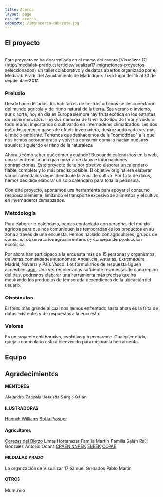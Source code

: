 ```yaml
---
title: Acerca
layout: page
css-id: acerca
cabezote: /img/acerca-cabezote.jpg
---
```


## El proyecto
<br>
Este proyecto se ha desarrollado en el marco del evento [Visualizar 17](http://medialab-prado.es/article/visualizar17-migraciones-proyectos-seleccionados), un taller colaborativo y de datos abiertos organizado por el Medialab Prado del Ayuntamiento de Madridque. Tuvo lugar del 15 al 30 de septiembre 2017.

### Preludio
Desde hace décadas, los habitantes de centros urbanos se desconectaron del mundo agrícola y del ritmo natural de la tierra. Sea verano o invierno, sur o norte, hoy en día en Europa siempre hay fruta exótica en los estantes de supermercados. Hay dos maneras de tener todo tipo de fruta y verdura todo el año: importando o cultivando en invernaderos climatizados. Los dos métodos generan gases de efecto invernadero, destrozando cada vez más el medio ambiente. Tenemos que deshacernos de la "comodidad" a la que nos hemos acostumbrado y volver a consumir como lo hacían nuestros abuelos: siguiendo el ritmo de la naturaleza.

Ahora, ¿cómo saber qué comer y cuándo? Buscando calendarios en la web, uno se enfrenta a una gran mezcla de datos e informaciones contradictorias. Este proyecto tiene por objetivo elaborar un calendario fiable, completo y lo más preciso posible. El objetivo original era elaborar varios calendarios dependiendo de la zona de cultivo. Por falta de datos, hemos decidido elaborar un sólo calendario para toda la península.

Con este proyecto, aportamos una herramienta para apoyar el consumo responsablemente, limitando el transporte excesivo de alimentos y el cultivo en invernaderos climatizados.


### Metodología
Para elaborar el calendario, hemos contactado con personas del mundo agrícola para que nos comuniquen las temporadas de los productos en su zona a través de una encuesta. Hemos hablado con agricultores, grupos de consumo, observatorios agroalimentarios y consejos de producción ecológica.

Por ahora han participado a la encuesta más de 15 personas y organismos de varias comunidades autónomas: Andalucía, Asturias, Extremadura, Madrid, Navarra y País Vasco. Los formuliarios de respuesta siguen accesibles [aquí](https://martinez.typeform.com/to/ABbL1V). Una vez recolectadas suficiente respuestas de cada región del país, podremos elaborar una herramienta más precisa que ira mostrando los productos de temporada dependiendo de la ubicación del usuario.

### Obstáculos
El freno más grande al cual nos hemos enfrentado hasta ahora es la falta de datos existentes y de respuestas a la encuesta.

### Valores
Es un proyecto colaborativo, evolutivo y transparente. Cualquier duda, queja o comentario estará bienvenido para mejorar la herramienta.

## Equipo

## Agradecimientos
#### MENTORES
Alejandro Zappala
Jesusda
Sergio Galán

#### ILUSTRADORAS
[Hannah Williams]()
[Sofía Prosper]()

#### Agricultores
[Cerezas del Bierzo]()
Limas Hortanazar
Familia Martín 
Familia Galán
Raúl Gonzalez
Antonio Ocaña
[CPAEN NNPEK]()
[ENEEK]()
[COPAE]()

#### MEDIALAB PRADO
La organzación de Visualizar 17
Samuel Granados
Pablo Martín

#### OTROS
Mumumío
